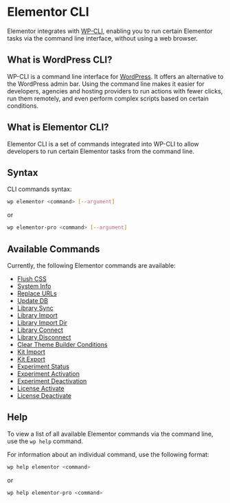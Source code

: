 # Elementor CLI

<Badge type="tip" vertical="top" text="Elementor Core" /> <Badge type="warning" vertical="top" text="Advanced" />

Elementor integrates with [WP-CLI](https://wp-cli.org/), enabling you to run certain Elementor tasks via the command line interface, without using a web browser.

## What is WordPress CLI?

WP-CLI is a command line interface for [WordPress](https://wordpress.org/). It offers an alternative to the WordPress admin bar. Using the command line makes it easier for developers, agencies and hosting providers to run actions with fewer clicks, run them remotely, and even perform complex scripts based on certain conditions.

## What is Elementor CLI?

Elementor CLI is a set of commands integrated into WP-CLI to allow developers to run certain Elementor tasks from the command line.

## Syntax

CLI commands syntax:

```bash
wp elementor <command> [--argument]
```

or

```bash
wp elementor-pro <command> [--argument]
```

## Available Commands

Currently, the following Elementor commands are available:

* [Flush CSS](./flush-css/)
* [System Info](./system-info/)
* [Replace URLs](./replace-urls/)
* [Update DB](./update-db/)
* [Library Sync](./library-sync/)
* [Library Import](./library-import/)
* [Library Import Dir](./library-import-dir/)
* [Library Connect](./library-connect/)
* [Library Disconnect](./library-disconnect/)
* [Clear Theme Builder Conditions](./theme-builder-clear-conditions/)
* [Kit Import](./kit-import/)
* [Kit Export](./kit-export/)
* [Experiment Status](./experiments-status/)
* [Experiment Activation](./experiments-activate/)
* [Experiment Deactivation](./experiments-deactivate/)
* [License Activate](./license-activate/)
* [License Deactivate](./license-deactivate/)

## Help

To view a list of all available Elementor commands via the command line, use the `wp help` command.

For information about an individual command, use the following format:

```bash
wp help elementor <command>
```

or

```bash
wp help elementor-pro <command>
```
